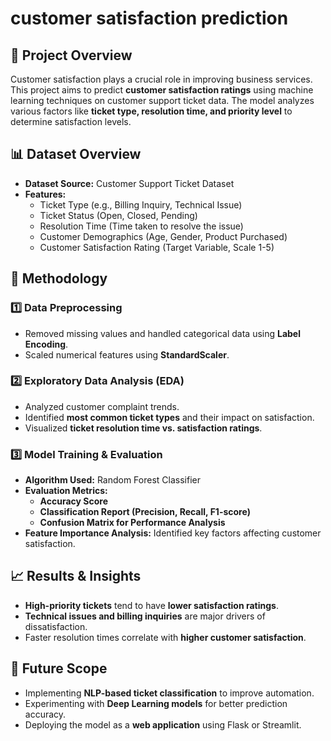 # customer satisfaction prediction


## 📌 Project Overview
Customer satisfaction plays a crucial role in improving business services. This project aims to predict **customer satisfaction ratings** using machine learning techniques on customer support ticket data. The model analyzes various factors like **ticket type, resolution time, and priority level** to determine satisfaction levels.

## 📊 Dataset Overview
- **Dataset Source:** Customer Support Ticket Dataset
- **Features:**
  - Ticket Type (e.g., Billing Inquiry, Technical Issue)
  - Ticket Status (Open, Closed, Pending)
  - Resolution Time (Time taken to resolve the issue)
  - Customer Demographics (Age, Gender, Product Purchased)
  - Customer Satisfaction Rating (Target Variable, Scale 1-5)

## 🔬 Methodology
### **1️⃣ Data Preprocessing**
- Removed missing values and handled categorical data using **Label Encoding**.
- Scaled numerical features using **StandardScaler**.

### **2️⃣ Exploratory Data Analysis (EDA)**
- Analyzed customer complaint trends.
- Identified **most common ticket types** and their impact on satisfaction.
- Visualized **ticket resolution time vs. satisfaction ratings**.

### **3️⃣ Model Training & Evaluation**
- **Algorithm Used:** Random Forest Classifier
- **Evaluation Metrics:**
  - **Accuracy Score**
  - **Classification Report (Precision, Recall, F1-score)**
  - **Confusion Matrix for Performance Analysis**
- **Feature Importance Analysis:** Identified key factors affecting customer satisfaction.

## 📈 Results & Insights
- **High-priority tickets** tend to have **lower satisfaction ratings**.
- **Technical issues and billing inquiries** are major drivers of dissatisfaction.
- Faster resolution times correlate with **higher customer satisfaction**.

## 🚀 Future Scope
- Implementing **NLP-based ticket classification** to improve automation.
- Experimenting with **Deep Learning models** for better prediction accuracy.
- Deploying the model as a **web application** using Flask or Streamlit.


